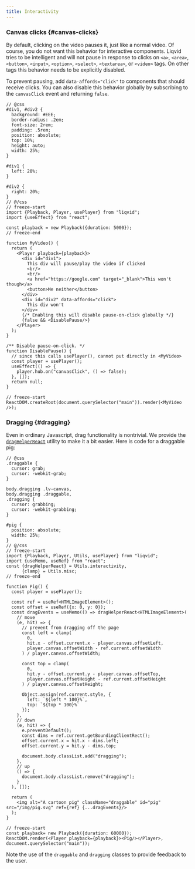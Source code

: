 ```yaml
---
title: Interactivity
---
```


### Canvas clicks {#canvas-clicks}

By default, clicking on the video pauses it, just like a normal video. Of course, you do not want this behavior for interactive components. Liqvid tries to be intelligent and will not pause in response to clicks on `<a>`, `<area>`, `<button>`, `<input>`, `<option>`, `<select>`, `<textarea>`, or `<video>` tags. On other tags this behavior needs to be explicitly disabled.

To prevent pausing, add `data-affords="click"` to components that should receive clicks. You can also disable this behavior globally by subscribing to the `canvasClick` event and returning `false`.

```tsx liqvid
// @css
#div1, #div2 {
  background: #EEE;
  border-radius: .2em;
  font-size: 2rem;
  padding: .5rem;
  position: absolute;
  top: 10%;
  height: auto;
  width: 25%;
}

#div1 {
  left: 20%;
}

#div2 {
  right: 20%;
}
// @/css
// freeze-start
import {Playback, Player, usePlayer} from "liqvid";
import {useEffect} from "react";

const playback = new Playback({duration: 5000});
// freeze-end

function MyVideo() {
  return (
    <Player playback={playback}>
      <div id="div1">
        This div will pause/play the video if clicked
        <br/>
        <br/>
        <a href="https://google.com" target="_blank">This won't though</a>
        <button>Me neither</button>
      </div>
      <div id="div2" data-affords="click">
        This div won't
      </div>
      {/* Enabling this will disable pause-on-click globally */}
      {false && <DisablePause/>}
    </Player>
  );
}

/** Disable pause-on-click. */
function DisablePause() {
  // since this calls usePlayer(), cannot put directly in <MyVideo>
  const player = usePlayer();
  useEffect(() => {
    player.hub.on("canvasClick", () => false);
  }, []);
  return null;
}

// freeze-start
ReactDOM.createRoot(document.querySelector("main")).render(<MyVideo />);
```

### Dragging {#dragging}

Even in ordinary Javascript, drag functionality is nontrivial. We provide the [`dragHelperReact`](../reference/Utils/interactivity.md#dragHelperReact) utility to make it a bit easier. Here is code for a draggable pig:

```tsx liqvid
// @css
.draggable {
  cursor: grab;
  cursor: -webkit-grab;
}

body.dragging .lv-canvas,
body.dragging .draggable,
.dragging {
  cursor: grabbing;
  cursor: -webkit-grabbing;
}

#pig {
  position: absolute;
  width: 25%;
}
// @/css
// freeze-start
import {Playback, Player, Utils, usePlayer} from "liqvid";
import {useMemo, useRef} from "react";
const {dragHelperReact} = Utils.interactivity,
      {clamp} = Utils.misc;
// freeze-end

function Pig() {
  const player = usePlayer();

  const ref = useRef<HTMLImageElement>();
  const offset = useRef({x: 0, y: 0});
  const dragEvents = useMemo(() => dragHelperReact<HTMLImageElement>(
    // move
    (e, hit) => {
      // prevent from dragging off the page
      const left = clamp(
        0,
        hit.x - offset.current.x - player.canvas.offsetLeft,
        player.canvas.offsetWidth - ref.current.offsetWidth
      ) / player.canvas.offsetWidth;

      const top = clamp(
        0,
        hit.y - offset.current.y - player.canvas.offsetTop,
        player.canvas.offsetHeight - ref.current.offsetHeight
      ) / player.canvas.offsetHeight;

      Object.assign(ref.current.style, {
        left: `${left * 100}%`,
        top: `${top * 100}%`
      });
    },
    // down
    (e, hit) => {
      e.preventDefault();
      const dims = ref.current.getBoundingClientRect();
      offset.current.x = hit.x - dims.left;
      offset.current.y = hit.y - dims.top;

      document.body.classList.add("dragging");
    },
    // up
    () => {
      document.body.classList.remove("dragging");
    }
  ), []);

  return (
    <img alt="A cartoon pig" className="draggable" id="pig" src="/img/pig.svg" ref={ref} {...dragEvents}/>
  );
}

// freeze-start
const playback= new Playback({duration: 60000});
ReactDOM.render(<Player playback={playback}><Pig/></Player>, document.querySelector("main"));
```

Note the use of the `draggable` and `dragging` classes to provide feedback to the user.

<!-- ### SVG {#svg}

```tsx liqvid
// @css
.draggable {
  cursor: grab;
  cursor: -webkit-grab;
}

body.dragging .lv-canvas,
body.dragging .draggable,
.dragging {
  cursor: grabbing;
  cursor: -webkit-grabbing;
}

#pig {
  position: absolute;
  width: 25%;
}
// @/css
// freeze-start
import {clamp} from "@liqvid/utils/misc";
import {screenToSVG} from "@liqvid/utils/svg";
import {Playback, Player, Utils, usePlayer} from "liqvid";
import {useMemo, useRef} from "react";
const {dragHelperReact} = Utils.interactivity;
// freeze-end

function GlowOrb(props: {
  r1: number;
  r2: number;
  dur: number;
} & React.SVGAttributes<SVGCircleElement>) {
  const {r1, r2, dur, ...attrs} = props;

  return (
    <circle
      r={r1}
      fill="transparent"
      pointerEvents="none"
      {...attrs}
    >
      <animate
        attributeName="r"
        from={r1}
        to={r2}
        dur={dur}
        begin="0s"
        repeatCount="indefinite"
      />
      <animate
        attributeType="CSS"
        attributeName="opacity"
        from="1"
        to="0"
        dur={dur}
        begin="0s"
        repeatCount="indefinite"
      />
    </circle>
  );
}


function Draw() {
  const player = usePlayer();

  const ref = useRef<HTMLImageElement>();
  const offset = useRef({x: 0, y: 0});
  const dragEvents = useMemo(() => dragHelperReact<HTMLImageElement>(
    // move
    (e, hit) => {
      // prevent from dragging off the page
      const left = clamp(
        0,
        hit.x - offset.current.x - player.canvas.offsetLeft,
        player.canvas.offsetWidth - ref.current.offsetWidth
      ) / player.canvas.offsetWidth;

      const top = clamp(
        0,
        hit.y - offset.current.y - player.canvas.offsetTop,
        player.canvas.offsetHeight - ref.current.offsetHeight
      ) / player.canvas.offsetHeight;

      Object.assign(ref.current.style, {
        left: `${left * 100}%`,
        top: `${top * 100}%`
      });
    },
    // down
    (e, hit) => {
      e.preventDefault();
      const dims = ref.current.getBoundingClientRect();
      offset.current.x = hit.x - dims.left;
      offset.current.y = hit.y - dims.top;

      document.body.classList.add("dragging");
    },
    // up
    () => {
      document.body.classList.remove("dragging");
    }
  ), []);

  return (
    <svg viewBox="-50 -50 100 100">
      <GlowOrb r1="1" r2="3" stroke="#FF8000"/>
    </svg>
  );
}

// freeze-start
const playback = new Playback({duration: 5000});
ReactDOM.render(<Player playback={playback}><Draw/></Player>, document.querySelector("main"));
``` -->
